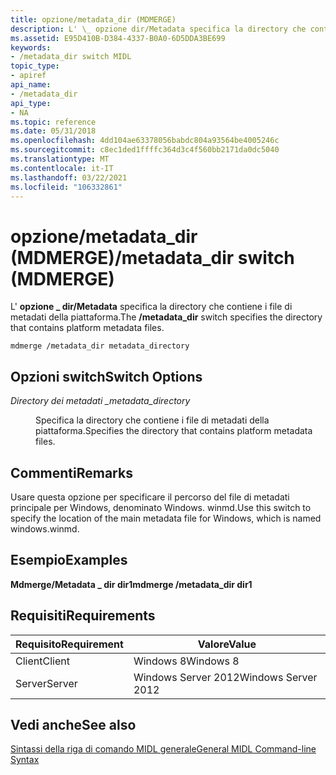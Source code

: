 ```yaml
---
title: opzione/metadata_dir (MDMERGE)
description: L' \_ opzione dir/Metadata specifica la directory che contiene i file di metadati della piattaforma.
ms.assetid: E95D410B-D384-4337-B0A0-6D5DDA3BE699
keywords:
- /metadata_dir switch MIDL
topic_type:
- apiref
api_name:
- /metadata_dir
api_type:
- NA
ms.topic: reference
ms.date: 05/31/2018
ms.openlocfilehash: 4dd104ae63378056babdc804a93564be4005246c
ms.sourcegitcommit: c8ec1ded1ffffc364d3c4f560bb2171da0dc5040
ms.translationtype: MT
ms.contentlocale: it-IT
ms.lasthandoff: 03/22/2021
ms.locfileid: "106332861"
---
```

# <a name="metadata_dir-switch-mdmerge"></a><span data-ttu-id="c0e41-104">opzione/metadata_dir (MDMERGE)</span><span class="sxs-lookup"><span data-stu-id="c0e41-104">/metadata_dir switch (MDMERGE)</span></span>

<span data-ttu-id="c0e41-105">L' **opzione \_ dir/Metadata** specifica la directory che contiene i file di metadati della piattaforma.</span><span class="sxs-lookup"><span data-stu-id="c0e41-105">The **/metadata\_dir** switch specifies the directory that contains platform metadata files.</span></span>

``` syntax
mdmerge /metadata_dir metadata_directory
```

## <a name="switch-options"></a><span data-ttu-id="c0e41-106">Opzioni switch</span><span class="sxs-lookup"><span data-stu-id="c0e41-106">Switch Options</span></span>

<dl> <dt>

<span data-ttu-id="c0e41-107">*Directory dei metadati \_*</span><span class="sxs-lookup"><span data-stu-id="c0e41-107">*metadata\_directory*</span></span> 
</dt> <dd>

<span data-ttu-id="c0e41-108">Specifica la directory che contiene i file di metadati della piattaforma.</span><span class="sxs-lookup"><span data-stu-id="c0e41-108">Specifies the directory that contains platform metadata files.</span></span>

</dd> </dl>

## <a name="remarks"></a><span data-ttu-id="c0e41-109">Commenti</span><span class="sxs-lookup"><span data-stu-id="c0e41-109">Remarks</span></span>

<span data-ttu-id="c0e41-110">Usare questa opzione per specificare il percorso del file di metadati principale per Windows, denominato Windows. winmd.</span><span class="sxs-lookup"><span data-stu-id="c0e41-110">Use this switch to specify the location of the main metadata file for Windows, which is named windows.winmd.</span></span>

## <a name="examples"></a><span data-ttu-id="c0e41-111">Esempio</span><span class="sxs-lookup"><span data-stu-id="c0e41-111">Examples</span></span>

<span data-ttu-id="c0e41-112">**Mdmerge/Metadata \_ dir dir1**</span><span class="sxs-lookup"><span data-stu-id="c0e41-112">**mdmerge /metadata\_dir dir1**</span></span>

## <a name="requirements"></a><span data-ttu-id="c0e41-113">Requisiti</span><span class="sxs-lookup"><span data-stu-id="c0e41-113">Requirements</span></span>



| <span data-ttu-id="c0e41-114">Requisito</span><span class="sxs-lookup"><span data-stu-id="c0e41-114">Requirement</span></span> | <span data-ttu-id="c0e41-115">Valore</span><span class="sxs-lookup"><span data-stu-id="c0e41-115">Value</span></span> |
|-------------------|--------------------------------|
| <span data-ttu-id="c0e41-116">Client</span><span class="sxs-lookup"><span data-stu-id="c0e41-116">Client</span></span><br/> | <span data-ttu-id="c0e41-117">Windows 8</span><span class="sxs-lookup"><span data-stu-id="c0e41-117">Windows 8</span></span><br/>           |
| <span data-ttu-id="c0e41-118">Server</span><span class="sxs-lookup"><span data-stu-id="c0e41-118">Server</span></span><br/> | <span data-ttu-id="c0e41-119">Windows Server 2012</span><span class="sxs-lookup"><span data-stu-id="c0e41-119">Windows Server 2012</span></span><br/> |



## <a name="see-also"></a><span data-ttu-id="c0e41-120">Vedi anche</span><span class="sxs-lookup"><span data-stu-id="c0e41-120">See also</span></span>

<dl> <dt>

[<span data-ttu-id="c0e41-121">Sintassi della riga di comando MIDL generale</span><span class="sxs-lookup"><span data-stu-id="c0e41-121">General MIDL Command-line Syntax</span></span>](general-midl-command-line-syntax.md)
</dt> </dl>

 

 





